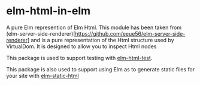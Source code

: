 # elm-html-in-elm


A pure Elm represention of Elm Html. This module has been taken from (elm-server-side-renderer)[https://github.com/eeue56/elm-server-side-renderer] and is a pure representation of the Html structure used by VirtualDom. It is designed to allow you to inspect Html nodes

This package is used to support testing with [elm-html-test](http://package.elm-lang.org/packages/eeue56/elm-html-test/latest).

This package is also used to support using Elm as to generate static files for
your site with [elm-static-html](https://github.com/eeue56/elm-static-html)
